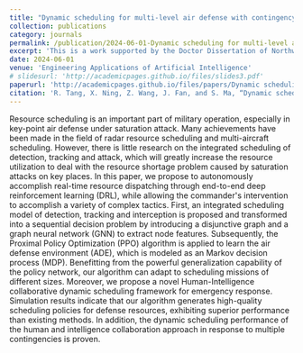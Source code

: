 ```yaml
---
title: "Dynamic scheduling for multi-level air defense with contingency situations based on Human-Intelligence collaboration"
collection: publications
category: journals
permalink: /publication/2024-06-01-Dynamic scheduling for multi-level air defense with contingency situations based on Human-Intelligence collaboration
excerpt: 'This is a work supported by the Doctor Dissertation of Northwestern Polytechnical University'
date: 2024-06-01
venue: 'Engineering Applications of Artificial Intelligence'
# slidesurl: 'http://academicpages.github.io/files/slides3.pdf'
paperurl: 'http://academicpages.github.io/files/papers/Dynamic scheduling for multi-level air defense with contingency situations based on Human-Intelligence collaboration.pdf'
citation: 'R. Tang, X. Ning, Z. Wang, J. Fan, and S. Ma, “Dynamic scheduling for multi-level air defense with contingency situations based on human-intelligence collaboration,” Engineering Applications of Artificial Intelligence, vol. 132, p. 107893, 2024. [Online]. Available: https://www.sciencedirect.com/science/article/pii/S0952197624000514'
---
```


Resource scheduling is an important part of military operation, especially in key-point air defense under saturation attack. Many achievements have been made in the field of radar resource scheduling and multi-aircraft scheduling. However, there is little research on the integrated scheduling of detection, tracking and attack, which will greatly increase the resource utilization to deal with the resource shortage problem caused by saturation attacks on key places. In this paper, we propose to autonomously accomplish real-time resource dispatching through end-to-end deep reinforcement learning (DRL), while allowing the commander's intervention to accomplish a variety of complex tactics. First, an integrated scheduling model of detection, tracking and interception is proposed and transformed into a sequential decision problem by introducing a disjunctive graph and a graph neural network (GNN) to extract node features. Subsequently, the Proximal Policy Optimization (PPO) algorithm is applied to learn the air defense environment (ADE), which is modeled as an Markov decision process (MDP). Benefitting from the powerful generalization capability of the policy network, our algorithm can adapt to scheduling missions of different sizes. Moreover, we propose a novel Human-Intelligence collaborative dynamic scheduling framework for emergency response. Simulation results indicate that our algorithm generates high-quality scheduling policies for defense resources, exhibiting superior performance than existing methods. In addition, the dynamic scheduling performance of the human and intelligence collaboration approach in response to multiple contingencies is proven.